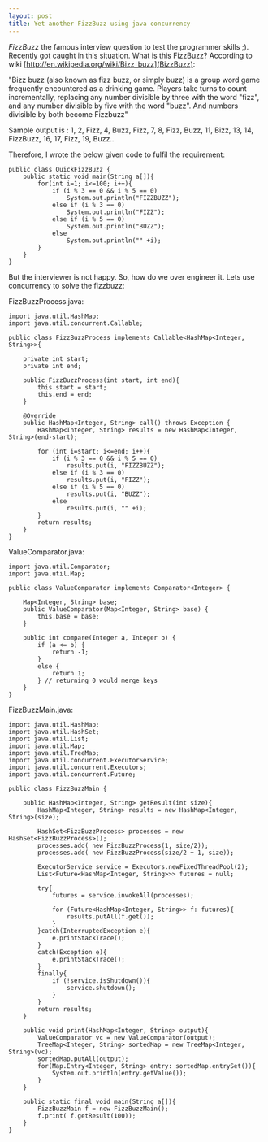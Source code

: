 ```yaml
---
layout: post
title: Yet another FizzBuzz using java concurrency
---
```


*FizzBuzz* the famous interview question to test the programmer skills ;).
Recently got caught in this situation. What is this FizzBuzz?
According to wiki [http://en.wikipedia.org/wiki/Bizz_buzz](BizzBuzz):

"Bizz buzz (also known as fizz buzz, or simply buzz) is a group word game frequently encountered as a drinking game.
Players take turns to count incrementally, replacing any number divisible by three with the word "fizz", and any number divisible by five with the word "buzz". And numbers divisible by both become Fizzbuzz"

Sample output is : 1, 2, Fizz, 4, Buzz, Fizz, 7, 8, Fizz, Buzz, 11, Bizz, 13, 14, FizzBuzz, 16, 17, Fizz, 19, Buzz..

Therefore, I wrote the below given code to fulfil the requirement:

    public class QuickFizzBuzz {
        public static void main(String a[]){
            for(int i=1; i<=100; i++){
                if (i % 3 == 0 && i % 5 == 0)
                    System.out.println("FIZZBUZZ");
                else if (i % 3 == 0)
                    System.out.println("FIZZ");
                else if (i % 5 == 0)
                    System.out.println("BUZZ");
                else
                    System.out.println("" +i);
            }
        }
    }

But the interviewer is not happy.
So, how do we over engineer it.
Lets use concurrency to solve the fizzbuzz:

FizzBuzzProcess.java:

    import java.util.HashMap;
    import java.util.concurrent.Callable;

    public class FizzBuzzProcess implements Callable<HashMap<Integer, String>>{

        private int start;
        private int end;
        
        public FizzBuzzProcess(int start, int end){
            this.start = start;
            this.end = end;
        }
    
        @Override
        public HashMap<Integer, String> call() throws Exception {
            HashMap<Integer, String> results = new HashMap<Integer, String>(end-start);
            
            for (int i=start; i<=end; i++){
                if (i % 3 == 0 && i % 5 == 0)
                    results.put(i, "FIZZBUZZ");
                else if (i % 3 == 0)
                    results.put(i, "FIZZ");
                else if (i % 5 == 0)
                    results.put(i, "BUZZ");
                else
                    results.put(i, "" +i);
            }
            return results;
        }
    }

ValueComparator.java:

    import java.util.Comparator;
    import java.util.Map;

    public class ValueComparator implements Comparator<Integer> {

        Map<Integer, String> base;
        public ValueComparator(Map<Integer, String> base) {
            this.base = base;
        }

        public int compare(Integer a, Integer b) {
            if (a <= b) {
                return -1;
            }
            else {
                return 1;
            } // returning 0 would merge keys
        }
    }

FizzBuzzMain.java:

    import java.util.HashMap;
    import java.util.HashSet;
    import java.util.List;
    import java.util.Map;
    import java.util.TreeMap;
    import java.util.concurrent.ExecutorService;
    import java.util.concurrent.Executors;
    import java.util.concurrent.Future;

    public class FizzBuzzMain {

        public HashMap<Integer, String> getResult(int size){
            HashMap<Integer, String> results = new HashMap<Integer, String>(size);
        
            HashSet<FizzBuzzProcess> processes = new HashSet<FizzBuzzProcess>();
            processes.add( new FizzBuzzProcess(1, size/2));
            processes.add( new FizzBuzzProcess(size/2 + 1, size));
        
            ExecutorService service = Executors.newFixedThreadPool(2);
            List<Future<HashMap<Integer, String>>> futures = null;
        
            try{
                futures = service.invokeAll(processes);
            
                for (Future<HashMap<Integer, String>> f: futures){
                    results.putAll(f.get());
                }
            }catch(InterruptedException e){
                e.printStackTrace();
            }
            catch(Exception e){
                e.printStackTrace();
            }
            finally{
                if (!service.isShutdown()){
                    service.shutdown();
                }
            }
            return results;
        }
    
        public void print(HashMap<Integer, String> output){
            ValueComparator vc = new ValueComparator(output);
            TreeMap<Integer, String> sortedMap = new TreeMap<Integer, String>(vc);
            sortedMap.putAll(output);
            for(Map.Entry<Integer, String> entry: sortedMap.entrySet()){
                System.out.println(entry.getValue());
            }
        }
    
        public static final void main(String a[]){
            FizzBuzzMain f = new FizzBuzzMain();
            f.print( f.getResult(100));
        }
    }
